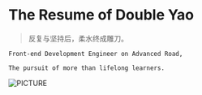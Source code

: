 # The Resume of Double Yao
> 反复与坚持后，柔水终成雕刀。



```
Front-end Development Engineer on Advanced Road,

The pursuit of more than lifelong learners.
```



![PICTURE](https://github.com/doubleyao5753/doubleyao5753.github.io/blob/master/img/PICTURE.png)
